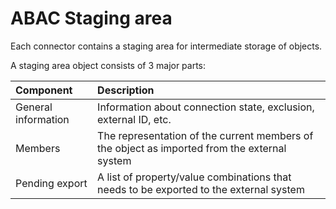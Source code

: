 # ABAC Staging area

Each connector contains a staging area for intermediate storage of
objects.

A staging area object consists of 3 major parts:

|      Component      |                                          Description                                         |
|:--------------------|:---------------------------------------------------------------------------------------------|
| General information | Information about connection state, exclusion, external ID, etc.                             |
| Members             | The representation of the current members of the object as imported from the external system |
| Pending export      | A list of property/value combinations that needs to be exported to the external system       |
